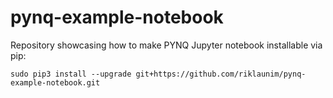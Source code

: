 # pynq-example-notebook

Repository showcasing how to make PYNQ Jupyter notebook installable via pip:

    sudo pip3 install --upgrade git+https://github.com/riklaunim/pynq-example-notebook.git
